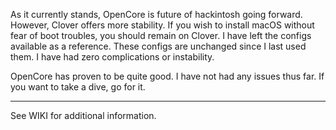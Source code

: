 As it currently stands, OpenCore is future of hackintosh going forward. However, Clover offers more stability. If you wish to install macOS without fear of boot troubles, you should remain on Clover. I have left the configs available as a reference. These configs are unchanged since I last used them. I have had zero complications or instability. 

OpenCore has proven to be quite good. I have not had any issues thus far. If you want to take a dive, go for it.

---

See WIKI for additional information.